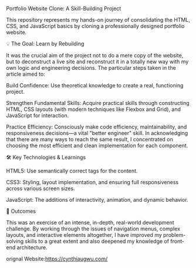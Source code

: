 Portfolio​‍​‌‍​‍‌​‍​‌‍​‍‌ Website Clone: A Skill-Building Project

This repository represents my hands-on journey of consolidating the HTML, CSS, and JavaScript basics by cloning a professionally designed portfolio website.

💡 The Goal: Learn by Rebuilding

It was the crucial aim of the project not to do a mere copy of the website, but to deconstruct a live site and reconstruct it in a totally new way with my own logic and engineering decisions. The particular steps taken in the article aimed to:

Build Confidence: Use theoretical knowledge to create a real, functioning project.

Strengthen Fundamental Skills: Acquire practical skills through constructing HTML, CSS layouts (with modern techniques like Flexbox and Grid), and JavaScript for interaction.

Practice Efficiency: Consciously make code efficiency, maintainability, and responsiveness decisions—a vital "better engineer" skill. In acknowledging that there are many ways to reach the same result, I concentrated on choosing the most efficient and clean implementation for each component.

🛠️ Key Technologies & Learnings

HTML5: Use semantically correct tags for the content.

CSS3: Styling, layout implementation, and ensuring full responsiveness across various screen sizes.

JavaScript: The additions of interactivity, animation, and dynamic behavior.

🌟 Outcomes

This was an exercise of an intense, in-depth, real-world development challenge. By working through the issues of navigation menus, complex layouts, and interactive elements altogether, I have improved my problem-solving skills to a great extent and also deepened my knowledge of front-end ​‍​‌‍​‍‌​‍​‌‍​‍‌architecture.


orignal Website:https://cynthiaugwu.com/

